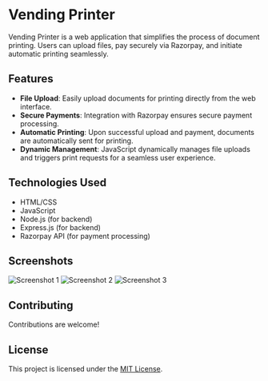 # Vending Printer

Vending Printer is a web application that simplifies the process of document printing. Users can upload files, pay securely via Razorpay, and initiate automatic printing seamlessly.

## Features

- **File Upload**: Easily upload documents for printing directly from the web interface.
- **Secure Payments**: Integration with Razorpay ensures secure payment processing.
- **Automatic Printing**: Upon successful upload and payment, documents are automatically sent for printing.
- **Dynamic Management**: JavaScript dynamically manages file uploads and triggers print requests for a seamless user experience.

## Technologies Used

- HTML/CSS
- JavaScript
- Node.js (for backend)
- Express.js (for backend)
- Razorpay API (for payment processing)


## Screenshots

![Screenshot 1](https://via.placeholder.com/600x400.png?text=Screenshot+1)
![Screenshot 2](https://via.placeholder.com/600x400.png?text=Screenshot+2)
![Screenshot 3](https://via.placeholder.com/600x400.png?text=Screenshot+3)

## Contributing

Contributions are welcome!



## License

This project is licensed under the [MIT License](LICENSE).
